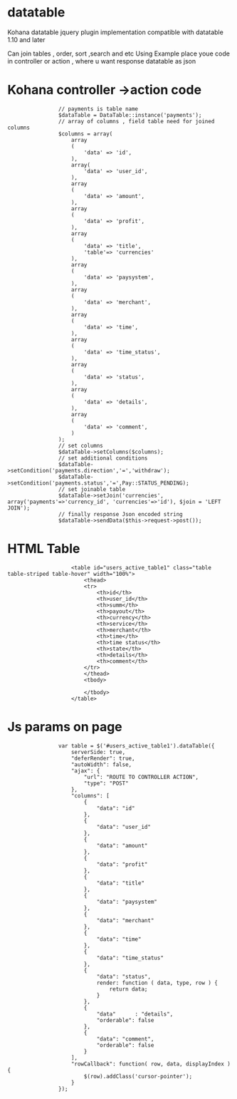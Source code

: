 datatable
=========

Kohana datatable jquery plugin implementation compatible with datatable 1.10 and later

Can join tables , order, sort ,search and etc
Using Example place youe code in controller or action , where u want response datatable as json

Kohana controller ->action code
=========	

    				// payments is table name 
	                $dataTable = DataTable::instance('payments');
	                // array of columns , field table need for joined columns
	                $columns = array(
	                    array
	                    (
	                        'data' => 'id',
	                    ),
	                    array(
	                        'data' => 'user_id',
	                    ),
	                    array
	                    (
	                        'data' => 'amount',
	                    ),
	                    array
	                    (
	                        'data' => 'profit',
	                    ),
	                    array
	                    (
	                        'data' => 'title',
	                        'table'=> 'currencies'
	                    ),
	                    array
	                    (
	                        'data' => 'paysystem',
	                    ),
	                    array
	                    (
	                        'data' => 'merchant',
	                    ),
	                    array
	                    (
	                        'data' => 'time',
	                    ),
	                    array
	                    (
	                        'data' => 'time_status',
	                    ),
	                    array
	                    (
	                        'data' => 'status',
	                    ),
	                    array
	                    (
	                        'data' => 'details',
	                    ),
	                    array
	                    (
	                        'data' => 'comment',
	                    )
	                );
	                // set columns
	                $dataTable->setColumns($columns);
	                // set additional conditions
	                $dataTable->setCondition('payments.direction','=','withdraw');
	                $dataTable->setCondition('payments.status','=',Pay::STATUS_PENDING);
	                // set joinable table
	                $dataTable->setJoin('currencies', array('payments'=>'currency_id', 'currencies'=>'id'), $join = 'LEFT JOIN');
	                // finally response Json encoded string
	                $dataTable->sendData($this->request->post());
                
HTML Table
=========	
                        <table id="users_active_table1" class="table table-striped table-hover" width="100%">
                            <thead>
                            <tr>
                                <th>id</th>
                                <th>user_id</th>
                                <th>summ</th>
                                <th>payout</th>
                                <th>currency</th>
                                <th>service</th>
                                <th>merchant</th>
                                <th>time</th>
                                <th>time status</th>
                                <th>state</th>
                                <th>details</th>
                                <th>comment</th>
                            </tr>
                            </thead>
                            <tbody>

                            </tbody>
                        </table>	
                        
Js params on page
=========	                        
                    var table = $('#users_active_table1').dataTable({
			            serverSide: true,
			            "deferRender": true,
			            "autoWidth": false,
			            "ajax": {
			                "url": "ROUTE TO CONTROLLER ACTION",
			                "type": "POST"
			            },
			            "columns": [
			                {
			                    "data": "id"
			                },
			                {
			                    "data": "user_id"
			                },
			                {
			                    "data": "amount"
			                },
			                {
			                    "data": "profit"
			                },
			                {
			                    "data": "title"
			                },
			                {
			                    "data": "paysystem"
			                },
			                {
			                    "data": "merchant"
			                },
			                {
			                    "data": "time"
			                },
			                {
			                    "data": "time_status"
			                },
			                {
			                    "data": "status",
			                    render: function ( data, type, row ) {
			                        return data;
			                    }
			                },
			                {
			                    "data"      : "details",
			                    "orderable": false
			                },
			                {
			                    "data": "comment",
			                    "orderable": false
			                }
			            ],
			            "rowCallback": function( row, data, displayIndex ) {
			                $(row).addClass('cursor-pointer');
			            }
			        });
			

